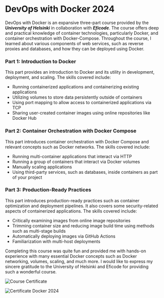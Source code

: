 # DevOps with Docker 2024

DevOps with Docker is an expansive three-part course provided by the ***University of Helsinki*** in collaboration with ***Eficode***. The course offers deep and practical knowledge of container technologies, particularly Docker, and container orchestration with Docker-Compose. Throughout the course, I learned about various components of web services, such as reverse proxies and databases, and how they can be deployed using Docker.

### Part 1: Introduction to Docker
This part provides an introduction to Docker and its utility in development, deployment, and scaling. The skills covered include:
- Running containerized applications and containerizing existing applications
- Utilizing volumes to store data persistently outside of containers
- Using port mapping to allow access to containerized applications via TCP
- Sharing user-created container images using online repositories like Docker Hub

### Part 2: Container Orchestration with Docker Compose
This part introduces container orchestration with Docker Compose and relevant concepts such as Docker networks. The skills covered include:
- Running multi-container applications that interact via HTTP
- Running a group of containers that interact via Docker volumes
- Manually scaling applications
- Using third-party services, such as databases, inside containers as part of your project

### Part 3: Production-Ready Practices
This part introduces production-ready practices such as container optimization and deployment pipelines. It also covers some security-related aspects of containerized applications. The skills covered include:
- Critically examining images from online image repositories
- Trimming container size and reducing image build time using methods such as multi-stage builds
- Automatically deploying images via GitHub Actions
- Familiarization with multi-host deployments

Completing this course was quite fun and provided me with hands-on experience with many essential Docker concepts such as Docker networking, volumes, scaling, and much more. I would like to express my sincere gratitude to the University of Helsinki and Eficode for providing such a wonderful course.

![Course Certificate](https://studies.cs.helsinki.fi/stats/api/certificate/docker2024/en/83544638b85dd8997b9539f2bdf1c693)

![Certificate Docker 2024](https://github.com/adi-tyasingh/devops-with-docker/assets/122039347/048d80eb-472e-4f77-acd8-c5bbd7f13800)
